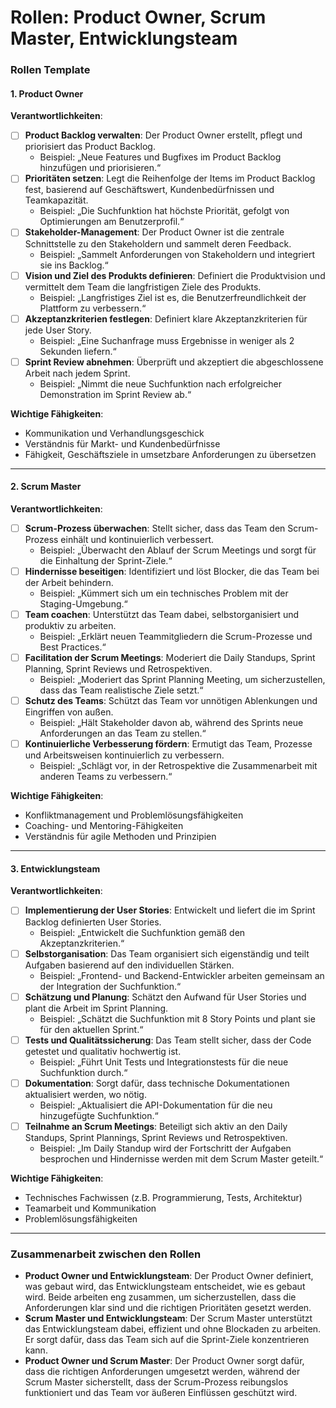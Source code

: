 # Rollen: Product Owner, Scrum Master, Entwicklungsteam

### **Rollen Template**

#### **1. Product Owner**

**Verantwortlichkeiten**:
- [ ] **Product Backlog verwalten**: Der Product Owner erstellt, pflegt und priorisiert das Product Backlog.
  - Beispiel: „Neue Features und Bugfixes im Product Backlog hinzufügen und priorisieren.“
- [ ] **Prioritäten setzen**: Legt die Reihenfolge der Items im Product Backlog fest, basierend auf Geschäftswert, Kundenbedürfnissen und Teamkapazität.
  - Beispiel: „Die Suchfunktion hat höchste Priorität, gefolgt von Optimierungen am Benutzerprofil.“
- [ ] **Stakeholder-Management**: Der Product Owner ist die zentrale Schnittstelle zu den Stakeholdern und sammelt deren Feedback.
  - Beispiel: „Sammelt Anforderungen von Stakeholdern und integriert sie ins Backlog.“
- [ ] **Vision und Ziel des Produkts definieren**: Definiert die Produktvision und vermittelt dem Team die langfristigen Ziele des Produkts.
  - Beispiel: „Langfristiges Ziel ist es, die Benutzerfreundlichkeit der Plattform zu verbessern.“
- [ ] **Akzeptanzkriterien festlegen**: Definiert klare Akzeptanzkriterien für jede User Story.
  - Beispiel: „Eine Suchanfrage muss Ergebnisse in weniger als 2 Sekunden liefern.“
- [ ] **Sprint Review abnehmen**: Überprüft und akzeptiert die abgeschlossene Arbeit nach jedem Sprint.
  - Beispiel: „Nimmt die neue Suchfunktion nach erfolgreicher Demonstration im Sprint Review ab.“

**Wichtige Fähigkeiten**:
- Kommunikation und Verhandlungsgeschick
- Verständnis für Markt- und Kundenbedürfnisse
- Fähigkeit, Geschäftsziele in umsetzbare Anforderungen zu übersetzen

---

#### **2. Scrum Master**

**Verantwortlichkeiten**:
- [ ] **Scrum-Prozess überwachen**: Stellt sicher, dass das Team den Scrum-Prozess einhält und kontinuierlich verbessert.
  - Beispiel: „Überwacht den Ablauf der Scrum Meetings und sorgt für die Einhaltung der Sprint-Ziele.“
- [ ] **Hindernisse beseitigen**: Identifiziert und löst Blocker, die das Team bei der Arbeit behindern.
  - Beispiel: „Kümmert sich um ein technisches Problem mit der Staging-Umgebung.“
- [ ] **Team coachen**: Unterstützt das Team dabei, selbstorganisiert und produktiv zu arbeiten.
  - Beispiel: „Erklärt neuen Teammitgliedern die Scrum-Prozesse und Best Practices.“
- [ ] **Facilitation der Scrum Meetings**: Moderiert die Daily Standups, Sprint Planning, Sprint Reviews und Retrospektiven.
  - Beispiel: „Moderiert das Sprint Planning Meeting, um sicherzustellen, dass das Team realistische Ziele setzt.“
- [ ] **Schutz des Teams**: Schützt das Team vor unnötigen Ablenkungen und Eingriffen von außen.
  - Beispiel: „Hält Stakeholder davon ab, während des Sprints neue Anforderungen an das Team zu stellen.“
- [ ] **Kontinuierliche Verbesserung fördern**: Ermutigt das Team, Prozesse und Arbeitsweisen kontinuierlich zu verbessern.
  - Beispiel: „Schlägt vor, in der Retrospektive die Zusammenarbeit mit anderen Teams zu verbessern.“

**Wichtige Fähigkeiten**:
- Konfliktmanagement und Problemlösungsfähigkeiten
- Coaching- und Mentoring-Fähigkeiten
- Verständnis für agile Methoden und Prinzipien

---

#### **3. Entwicklungsteam**

**Verantwortlichkeiten**:
- [ ] **Implementierung der User Stories**: Entwickelt und liefert die im Sprint Backlog definierten User Stories.
  - Beispiel: „Entwickelt die Suchfunktion gemäß den Akzeptanzkriterien.“
- [ ] **Selbstorganisation**: Das Team organisiert sich eigenständig und teilt Aufgaben basierend auf den individuellen Stärken.
  - Beispiel: „Frontend- und Backend-Entwickler arbeiten gemeinsam an der Integration der Suchfunktion.“
- [ ] **Schätzung und Planung**: Schätzt den Aufwand für User Stories und plant die Arbeit im Sprint Planning.
  - Beispiel: „Schätzt die Suchfunktion mit 8 Story Points und plant sie für den aktuellen Sprint.“
- [ ] **Tests und Qualitätssicherung**: Das Team stellt sicher, dass der Code getestet und qualitativ hochwertig ist.
  - Beispiel: „Führt Unit Tests und Integrationstests für die neue Suchfunktion durch.“
- [ ] **Dokumentation**: Sorgt dafür, dass technische Dokumentationen aktualisiert werden, wo nötig.
  - Beispiel: „Aktualisiert die API-Dokumentation für die neu hinzugefügte Suchfunktion.“
- [ ] **Teilnahme an Scrum Meetings**: Beteiligt sich aktiv an den Daily Standups, Sprint Plannings, Sprint Reviews und Retrospektiven.
  - Beispiel: „Im Daily Standup wird der Fortschritt der Aufgaben besprochen und Hindernisse werden mit dem Scrum Master geteilt.“

**Wichtige Fähigkeiten**:
- Technisches Fachwissen (z.B. Programmierung, Tests, Architektur)
- Teamarbeit und Kommunikation
- Problemlösungsfähigkeiten

---

### **Zusammenarbeit zwischen den Rollen**

- **Product Owner und Entwicklungsteam**: Der Product Owner definiert, was gebaut wird, das Entwicklungsteam entscheidet, wie es gebaut wird. Beide arbeiten eng zusammen, um sicherzustellen, dass die Anforderungen klar sind und die richtigen Prioritäten gesetzt werden.
- **Scrum Master und Entwicklungsteam**: Der Scrum Master unterstützt das Entwicklungsteam dabei, effizient und ohne Blockaden zu arbeiten. Er sorgt dafür, dass das Team sich auf die Sprint-Ziele konzentrieren kann.
- **Product Owner und Scrum Master**: Der Product Owner sorgt dafür, dass die richtigen Anforderungen umgesetzt werden, während der Scrum Master sicherstellt, dass der Scrum-Prozess reibungslos funktioniert und das Team vor äußeren Einflüssen geschützt wird.